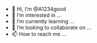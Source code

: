 - 👋 Hi, I’m @A1234good
- 👀 I’m interested in ...
- 🌱 I’m currently learning ...
- 💞️ I’m looking to collaborate on ...
- 📫 How to reach me ...

<!---
A1234good/A1234good is a ✨ special ✨ repository because its `README.md` (this file) appears on your GitHub profile.
You can click the Preview link to take a look at your changes.
--->
